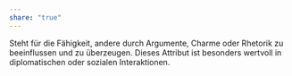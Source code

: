 ```yaml
---
share: "true"
---
```

Steht für die Fähigkeit, andere durch Argumente, Charme oder Rhetorik zu beeinflussen und zu überzeugen. Dieses Attribut ist besonders wertvoll in diplomatischen oder sozialen Interaktionen.